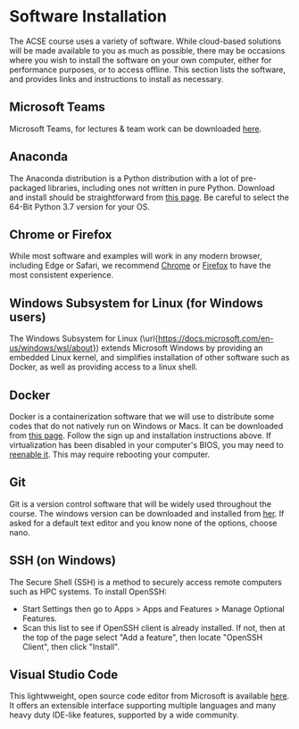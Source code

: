 # Software Installation

The ACSE course uses a variety of software. While cloud-based solutions will be made available to you as much as possible, there may be occasions where you wish to install the software on your own computer, either for performance purposes, or to access offline. This section lists the software, and provides links and instructions to install as necessary.

## Microsoft Teams

Microsoft Teams, for lectures & team work can be downloaded [here](https://products.office.com/en-us/microsoft-teams/download-app).

## Anaconda

The Anaconda distribution is a Python distribution with a lot of pre-packaged libraries, including ones not written in pure Python. 
Download and install should be straightforward from [this page](https://www.anaconda.com/products/individual). 
Be careful to select the 64-Bit Python 3.7 version for your OS.

## Chrome or Firefox

While most software and examples will work in any modern browser, including Edge or Safari, we recommend [Chrome](https://www.google.com/chrome/)
or [Firefox](https://www.mozilla.org/en-GB/firefox/new/) to have the most consistent experience.

## Windows Subsystem for Linux (for Windows users)

The Windows Subsystem for Linux (\url{https://docs.microsoft.com/en-us/windows/wsl/about}) extends Microsoft Windows by providing an embedded Linux kernel, and simplifies installation of other software such as Docker, as well as providing access to a linux shell.

## Docker

Docker is a containerization software that we will use to distribute some codes that do not natively run on Windows or Macs. 
It can be downloaded from [this page](https://docs.docker.com/docker-for-windows/install/). 
Follow the sign up and installation instructions above. If virtualization has been disabled in your computer's BIOS, you may need to [reenable it](https://bce.berkeley.edu/enabling-virtualization-in-your-pc-bios.html). This may require rebooting your computer.

## Git

Git is a version control software that will be widely used throughout the course. 
The windows version can be downloaded and installed from [her](https://git-scm.com/download/win). 
If asked for a default text editor and you know none of the options, choose nano.

## SSH (on Windows)

The Secure Shell (SSH) is a method to securely access remote computers such as HPC systems. To install OpenSSH:
- Start Settings then go to Apps > Apps and Features > Manage Optional Features.
- Scan this list to see if OpenSSH client is already installed. If not, then at the top of the page select "Add a feature", then locate "OpenSSH Client", then click "Install".

## Visual Studio Code

This lightwweight, open source code editor from Microsoft is available [here](https://code.visualstudio.com/). It offers an extensible interface supporting multiple languages and many heavy duty IDE-like features, supported by a wide community.
